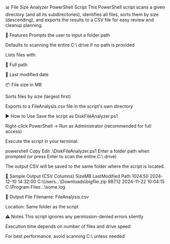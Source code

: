 📊 File Size Analyzer PowerShell Script
This PowerShell script scans a given directory (and all its subdirectories), identifies all files, sorts them by size (descending), and exports the results to a CSV file for easy review and cleanup planning.

🔧 Features
Prompts the user to input a folder path

Defaults to scanning the entire C:\ drive if no path is provided

Lists files with:

📁 Full path

📅 Last modified date

📦 File size in MB

Sorts files by size (largest first)

Exports to a FileAnalysis.csv file in the script's own directory

▶️ How to Use
Save the script as DiskFileAnalyzer.ps1

Right-click PowerShell → Run as Administrator (recommended for full access)

Execute the script in your terminal:

powershell
Copy
Edit
.\DiskFileAnalyzer.ps1
Enter a folder path when prompted
(or press Enter to scan the entire C:\ drive)

The output CSV will be saved to the same folder where the script is located.

📝 Sample Output (CSV Columns)
SizeMB	LastModified	Path
1024.50	2024-12-10 14:32:00	C:\Users...\Downloads\bigfile.zip
987.12	2024-11-22 10:04:15	C:\Program Files...\some.log

📁 Output File
Filename: FileAnalysis.csv

Location: Same folder as the script

⚠️ Notes
This script ignores any permission-denied errors silently

Execution time depends on number of files and drive speed

For best performance, avoid scanning C:\ unless needed

